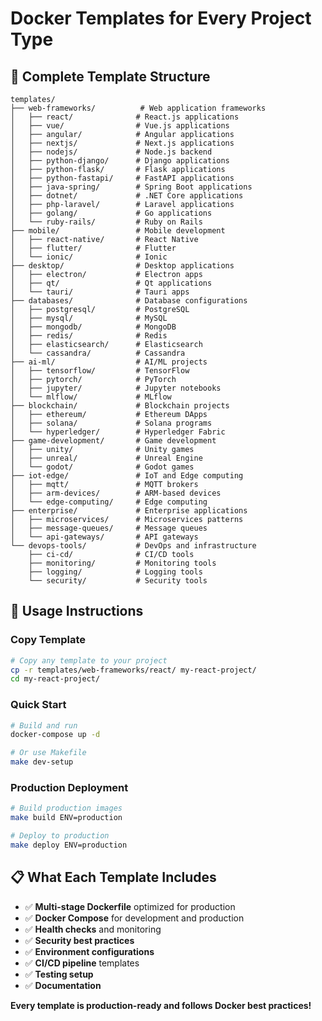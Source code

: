 # Docker Templates for Every Project Type

## 📁 Complete Template Structure

```
templates/
├── web-frameworks/          # Web application frameworks
│   ├── react/              # React.js applications
│   ├── vue/                # Vue.js applications
│   ├── angular/            # Angular applications
│   ├── nextjs/             # Next.js applications
│   ├── nodejs/             # Node.js backend
│   ├── python-django/      # Django applications
│   ├── python-flask/       # Flask applications
│   ├── python-fastapi/     # FastAPI applications
│   ├── java-spring/        # Spring Boot applications
│   ├── dotnet/             # .NET Core applications
│   ├── php-laravel/        # Laravel applications
│   ├── golang/             # Go applications
│   └── ruby-rails/         # Ruby on Rails
├── mobile/                 # Mobile development
│   ├── react-native/       # React Native
│   ├── flutter/            # Flutter
│   └── ionic/              # Ionic
├── desktop/                # Desktop applications
│   ├── electron/           # Electron apps
│   ├── qt/                 # Qt applications
│   └── tauri/              # Tauri apps
├── databases/              # Database configurations
│   ├── postgresql/         # PostgreSQL
│   ├── mysql/              # MySQL
│   ├── mongodb/            # MongoDB
│   ├── redis/              # Redis
│   ├── elasticsearch/      # Elasticsearch
│   └── cassandra/          # Cassandra
├── ai-ml/                  # AI/ML projects
│   ├── tensorflow/         # TensorFlow
│   ├── pytorch/            # PyTorch
│   ├── jupyter/            # Jupyter notebooks
│   └── mlflow/             # MLflow
├── blockchain/             # Blockchain projects
│   ├── ethereum/           # Ethereum DApps
│   ├── solana/             # Solana programs
│   └── hyperledger/        # Hyperledger Fabric
├── game-development/       # Game development
│   ├── unity/              # Unity games
│   ├── unreal/             # Unreal Engine
│   └── godot/              # Godot games
├── iot-edge/               # IoT and Edge computing
│   ├── mqtt/               # MQTT brokers
│   ├── arm-devices/        # ARM-based devices
│   └── edge-computing/     # Edge computing
├── enterprise/             # Enterprise applications
│   ├── microservices/      # Microservices patterns
│   ├── message-queues/     # Message queues
│   └── api-gateways/       # API gateways
└── devops-tools/           # DevOps and infrastructure
    ├── ci-cd/              # CI/CD tools
    ├── monitoring/         # Monitoring tools
    ├── logging/            # Logging tools
    └── security/           # Security tools
```

## 🚀 Usage Instructions

### Copy Template

```bash
# Copy any template to your project
cp -r templates/web-frameworks/react/ my-react-project/
cd my-react-project/
```

### Quick Start

```bash
# Build and run
docker-compose up -d

# Or use Makefile
make dev-setup
```

### Production Deployment

```bash
# Build production images
make build ENV=production

# Deploy to production
make deploy ENV=production
```

## 📋 What Each Template Includes

- ✅ **Multi-stage Dockerfile** optimized for production
- ✅ **Docker Compose** for development and production
- ✅ **Health checks** and monitoring
- ✅ **Security best practices**
- ✅ **Environment configurations**
- ✅ **CI/CD pipeline** templates
- ✅ **Testing setup**
- ✅ **Documentation**

**Every template is production-ready and follows Docker best practices!**
